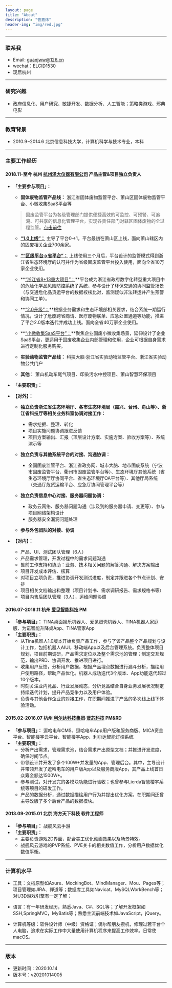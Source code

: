 ```yaml
---
layout: page
title: "About"
description: "管嘉炜"
header-img: "img/red.jpg"
---
```


------
### 联系我

- Email: guanjww@126.cn
- wechat：ELCID1530
- 现居杭州


------
### 研究兴趣 

- 政府信息化、用户研究、敏捷开发、数据分析、人工智能；策略类游戏、邪典电影


------
### 教育背景

- 2010.9~2014.6 北京信息科技大学，计算机科学与技术专业，本科


------
### 主要工作经历

#### 2018.11-至今 杭州 [杭州泽大仪器有限公司](http://www.zjuee.com/) 产品主管&项目独立负责人

- **「主要参与项目」：**
  - **固体废物监管产品线：** 浙江省固体废物监管平台、萧山区固体废物监管平台、小微收集SaaS平台等
  >固废监管平台为各级管理部门提供便捷高效的可监控、可预警、可追溯、可共享的信息化管理平台，实现各责任部门对辖区固体废物的全过程监管。[点击前往](http://223.4.65.2:8080/SHWMM/login)  
    - **<u>“1.0上线”：</u>** 主导了平台0→1，平台最初在萧山区上线，面向萧山辖区内的固废相关企业700余家。
    - **<u>““区级平台→省平台”：</u>** 上线使用三个月后，平台设计的监管模式得到浙江省生态环境厅的认可并作为省级固废监管平台投入使用，面向全省10万家企业使用。  
    - **<u>“浙江省8+13重大项目”：</u>**平台成为浙江省政府数字化转型重大项目中的危险化学品风险防控系统子系统，参与设计了环保交通的协同监管场景（与交通危化品货运平台的数据校核比对，监测疑似非法转运并产生预警和协同工单）。 
    - **<u>“2.0升级”：</u>**根据业务需求和生态环境部相关要求，结合系统一期运行情况，设计了危废跨省商请、医疗废物联单、应急处置通道等功能，推进了平台2.0版本迭代并成功上线。面向全省40万家企业使用。
    - **<u>“小微收集SaaS平台”：</u>**聚焦企业固废小微收集场景，延伸设计了企业SaaS平台，更适用于固废收集企业内部管理和使用，企业可根据自身需求进行定制化服务购买。

  - **实验动物监管产品线：** 科技大脑·浙江省实验动物监管平台、浙江省实验动物公共门户

  - **其他：** 萧山机动车尾气项目、印染污水中控项目、萧山智慧环保项目
  
- **「主要职责」：**
- **【对外】：**
  - **独立负责浙江省生态环境厅、各市生态环境局（嘉兴、台州、舟山等）、浙江省科技厅等相关业务科室协调对接工作：**
    + 需求挖掘、整理、转化
    + 项目实施问题协调跟进反馈
    + 项目方案输出、汇报（顶层设计方案、实施方案、验收方案等）、系统演示等

  - **独立负责与其他系统平台的对接、沟通协调：**
    + 全国固废监管平台、浙江省政务网、城市大脑、地市固废系统（宁波市固废监管平台、衢州市固废监管平台等）、生态环境厅其他系统（省生态环境厅厅协同平台、省生态环境厅OA平台等）、其他厅局系统（交通厅危货运输平台、应急厅协同管理平台等）

  - **独立负责信息中心对接、服务器问题协调：**
    + 政务云网络、服务器问题沟通（涉及到的服务器申请、变更等）、参与项目网络架构设计
    + 服务器安全漏洞问题处理

  -  **参与外包团队的对接、协调**

- **【对内】：**
  - 产品、UI、测试团队管理（6人）
  - 产品需求管理，开发过程中的需求问题沟通
  - 售前工作支持和协助：业务、技术相关问题的解答沟通、解决方案输出
  - 项目开发成本评估、核算
  - 对项目立项负责，推进协调开发测试进度，制定并跟进各个节点计划、安排
  - 项目相关文档输出和整理（项目计划书、需求调研报告、需求规格书等）
  - 项目内售后团队管理（3人），运维问题协调


#### 2016.07-2018.11 杭州 [爱见智能科技](http://www.iaijian.com) PM

- **「参与项目」：** TINA桌面娱乐机器人、爱见蛋壳机器人、TINA机器人家庭版、为诺智能升降桌App、TINA管家App
- **「主要职责」：**
  - 从Tina机器人1.0版本开始负责产品工作，参与了该产品整个产品规划与设计工作，包括机器人AIUI，移动端App以及后台管理系统。负责整体项目规划，项目前期调研，产品需求定位以及整个需求池的管理；制定交互规范，输出PRD、协调开发、推进项目进行。
  - 收集用户反馈，分析用户数据，根据产品埋点数据进行漏斗分析，描绘用户使用路径，帮助产品优化。机器人成功迭代3个版本、App功能迭代超过10个版本。
  - 时刻关注业内竞品、行业发展动态，分析竞品结合自身业务发展状况制定持续迭代计划，提升产品竞争力以及用户体验。
  - 负责与其他合作企业的对接工作，在职期间推进了产品的多次线上线下体验活动。


#### 2015.02-2016.07 杭州 [利尔达科技集团](http://www.lierda.com)·[贤芯科技](http://www.senthink.com) PM&RD 

- **「参与项目」：** 逗哈电车CMS、逗哈电车App用户版和服务商版、MICA资金平台、智能楼宇云平台、智能楼宇App、利尔达智能灯控系统  
- **「主要职责」：**
  - 分析产出需求，管理需求池，结合需求产出原型文档；并推进开发进度，确保时间节点。
  - 带领设计并开发了多个100W+并发量的App、管理后台。其中，主导设计并带领开发了逗哈电车的用户版App以及服务商版App，其产品上线首日众筹金额达1500W+。
  - 参与测试，对开发完的各模块功能进行验收；也曾参与Lierda智慧楼宇系统等项目的研发工作。
  - 产品的数据分析，通过数据描绘用户行为并提出优化方案，在职期间还曾主导改版了多个后台产品的数据模块。


#### 2013.09-2015.01 北京 海方天下科技 软件工程师 

- **「参与项目」：** 战舰风云手游  
- **「主要职责」：**
  - 主要负责游戏2D界面，配合美工优化动画效果以及场景特效。
  - 战舰风云游戏的PVP系统、PVE关卡的相关数值工作，分析用户数据优化数值平衡。


------
### 计算机水平

- 工具：文档原型如Axure、MockingBot、MindManager、Mou、Pages等；项目管理如JIRA、禅道等；数据库工具如Navicat、MySQLWorkBench等；对U3D游戏引擎有一定了解；

- 语言：有一年研发经历，熟悉Java、C#、SQL等；了解开发框架如SSH,SpringMVC，MyBatis等；熟悉主流前端技术如JavaScript，jQuery。

- 计算机等级：软件设计师（中级）资格证；偶尔帮朋友攒机，修理过若干台个人电脑，追求在实际工作中大量使用计算机程序来提高工作效率。日常使macOS。


------
### 版本

- 更新时间：2020.10.14
- 版本号：v20201014005


------


<center>
</center>






